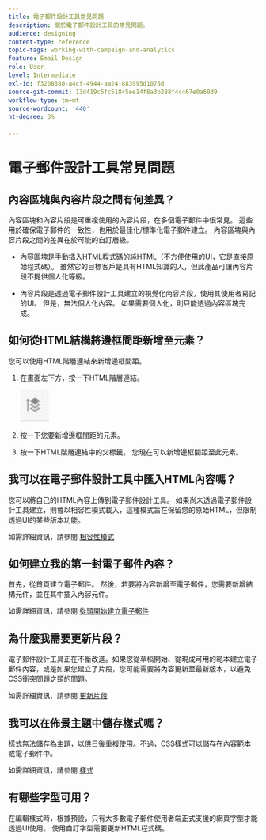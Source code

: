```yaml
---
title: 電子郵件設計工具常見問題
description: 關於電子郵件設計工具的常見問題。
audience: designing
content-type: reference
topic-tags: working-with-campaign-and-analytics
feature: Email Design
role: User
level: Intermediate
exl-id: f3208380-a4cf-4944-aa24-883995d1075d
source-git-commit: 13d419c5fc51845ee14f8a3b288f4c467e0a60d9
workflow-type: tm+mt
source-wordcount: '440'
ht-degree: 3%

---
```


# 電子郵件設計工具常見問題

## 內容區塊與內容片段之間有何差異？

內容區塊和內容片段是可重複使用的內容片段，在多個電子郵件中很常見。 這些用於確保電子郵件的一致性，也用於最佳化/標準化電子郵件建立。 內容區塊與內容片段之間的差異在於可能的自訂層級。

* 內容區塊是手動插入HTML程式碼的純HTML（不方便使用的UI，它是直接原始程式碼）。 雖然它的目標客戶是具有HTML知識的人，但此產品可讓內容片段不提供個人化等級。

* 內容片段是透過電子郵件設計工具建立的視覺化內容片段，使用其使用者易記的UI。 但是，無法個人化內容。 如果需要個人化，則只能透過內容區塊完成。

## 如何從HTML結構將邊框間距新增至元素？

您可以使用HTML階層連結來新增邊框間距。

1. 在畫面左下方，按一下HTML階層連結。

   ![](assets/do-not-localize/breadcrumb.png)

1. 按一下您要新增邊框間距的元素。
1. 按一下HTML階層連結中的父標籤。
您現在可以新增邊框間距至此元素。

## 我可以在電子郵件設計工具中匯入HTML內容嗎？

您可以將自己的HTML內容上傳到電子郵件設計工具。 如果尚未透過電子郵件設計工具建立，則會以相容性模式載入，這種模式旨在保留您的原始HTML，但限制透過UI的某些版本功能。

如需詳細資訊，請參閱 [相容性模式](../../designing/using/using-existing-content.md#compatibility-mode)

## 如何建立我的第一封電子郵件內容？

首先，從首頁建立電子郵件。
然後，若要將內容新增至電子郵件，您需要新增結構元件，並在其中插入內容元件。

如需詳細資訊，請參閱 [從頭開始建立電子郵件](../../designing/using/quick-start.md#from-scratch-email)

## 為什麼我需要更新片段？

電子郵件設計工具正在不斷改進。如果您從草稿開始、從現成可用的範本建立電子郵件內容，或是如果您建立了片段，您可能需要將內容更新至最新版本，以避免CSS衝突問題之類的問題。

如需詳細資訊，請參閱 [更新片段](../../designing/using/designing-content-in-adobe-campaign.md#email-designer-updates)

## 我可以在佈景主題中儲存樣式嗎？

樣式無法儲存為主題，以供日後重複使用。不過，CSS樣式可以儲存在內容範本或電子郵件中。

如需詳細資訊，請參閱 [樣式](../../designing/using/styles.md)

## 有哪些字型可用？

在編輯樣式時，根據預設，只有大多數電子郵件使用者端正式支援的網頁字型才能透過UI使用。 使用自訂字型需要更新HTML程式碼。
